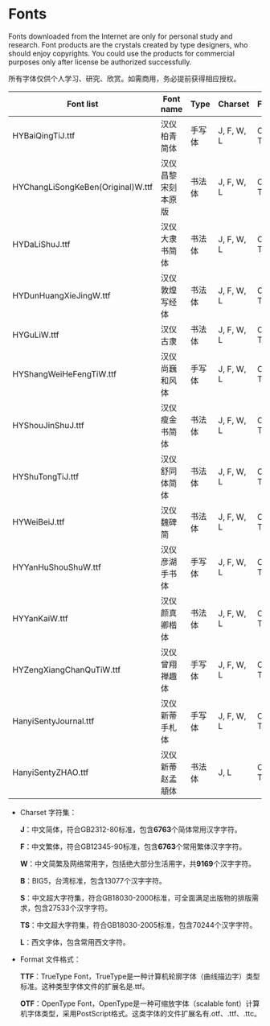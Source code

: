 # Fonts
Fonts downloaded from the Internet are only for personal study and research. Font products are the crystals created by type designers, who should enjoy copyrights. You could use the products for commercial purposes only after license be authorized successfully.

所有字体仅供个人学习、研究、欣赏。如需商用，务必提前获得相应授权。

| Font list                         | Font name          | Type   | Charset    | Format   | Year |
| --------------------------------- | ------------------ | ------ | ---------- | -------- | ---- |
| HYBaiQingTiJ.ttf                  | 汉仪柏青简体       | 手写体 | J, F, W, L | OTF, TTF | 2002 |
| HYChangLiSongKeBen(Original)W.ttf | 汉仪昌黎宋刻本原版 | 书法体 | J, F, W, L | OTF, TTF | 2018 |
| HYDaLiShuJ.ttf                    | 汉仪大隶书简体     | 书法体 | J, F, W, L | OTF, TTF | 1996 |
| HYDunHuangXieJingW.ttf            | 汉仪敦煌写经体     | 书法体 | J, F, W, L | OTF, TTF | 2018 |
| HYGuLiW.ttf                       | 汉仪古隶           | 书法体 | J, F, W, L | OTF, TTF | 2019 |
| HYShangWeiHeFengTiW.ttf           | 汉仪尚巍和风体     | 手写体 | J, F, W, L | OTF, TTF | 2020 |
| HYShouJinShuJ.ttf                 | 汉仪瘦金书简体     | 书法体 | J, F, W, L | OTF, TTF | 2000 |
| HYShuTongTiJ.ttf                  | 汉仪舒同体简体     | 书法体 | J, F, W, L | OTF, TTF | 1996 |
| HYWeiBeiJ.ttf                     | 汉仪魏碑简         | 书法体 | J, F, W, L | OTF, TTF | 1996 |
| HYYanHuShouShuW.ttf               | 汉仪彦湖手书体     | 手写体 | J, F, W, L | OTF, TTF | 2019 |
| HYYanKaiW.ttf                     | 汉仪颜真卿楷体     | 书法体 | J, F, W, L | OTF, TTF | 2019 |
| HYZengXiangChanQuTiW.ttf          | 汉仪曾翔禅趣体     | 手写体 | J, F, W, L | OTF, TTF | 2020 |
| HanyiSentyJournal.ttf             | 汉仪新蒂手札体     | 手写体 | J, F, W, L | OTF, TTF | 2018 |
| HanyiSentyZHAO.ttf                | 汉仪新蒂赵孟頫体   | 书法体 | J, L       | OTF, TTF | 2016 |

* Charset 字符集：

  **J**：中文简体，符合GB2312-80标准，包含**6763**个简体常用汉字字符。

  **F**：中文繁体，符合GB12345-90标准，包含**6763**个常用繁体汉字字符。

  **W**：中文简繁及网络常用字，包括绝大部分生活用字，共**9169**个汉字字符。

  **B**：BIG5，台湾标准，包含13077个汉字字符。

  **S**：中文超大字符集，符合GB18030-2000标准，可全面满足出版物的排版需求，包含27533个汉字字符。

  **TS**：中文超大字符集，符合GB18030-2005标准，包含70244个汉字字符。

  **L**：西文字体，包含常用西文字符。

- Format 文件格式：

  **TTF**：TrueType Font，TrueType是一种计算机轮廓字体（曲线描边字）类型标准。这种类型字体文件的扩展名是.ttf。

  **OTF**：OpenType Font，OpenType是一种可缩放字体（scalable font）计算机字体类型，采用PostScript格式。这类字体的文件扩展名有.otf、.ttf、.ttc。

